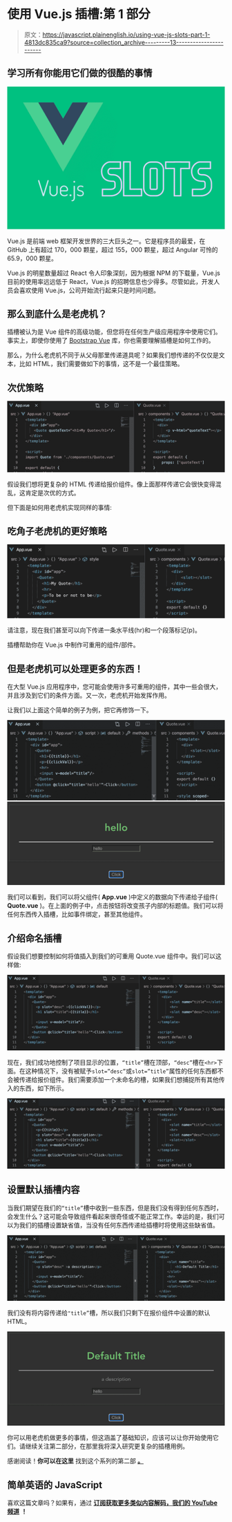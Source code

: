 # 使用 Vue.js 插槽:第 1 部分

> 原文：<https://javascript.plainenglish.io/using-vue-js-slots-part-1-4813dc835ca9?source=collection_archive---------13----------------------->

## 学习所有你能用它们做的很酷的事情

![](img/88e1248960a548985cf285398f39185e.png)

Vue.js 是前端 web 框架开发世界的三大巨头之一。它是程序员的最爱，在 GitHub 上有超过 170，000 颗星，超过 155，000 颗星，超过 Angular 可怜的 65.9，000 颗星。

Vue.js 的明星数量超过 React 令人印象深刻，因为根据 NPM 的下载量，Vue.js 目前的使用率远远低于 React，Vue.js 的招聘信息也少得多。尽管如此，开发人员会喜欢使用 Vue.js，公司开始流行起来只是时间问题。

## 那么到底什么是老虎机？

插槽被认为是 Vue 组件的高级功能，但您将在任何生产级应用程序中使用它们。事实上，即使你使用了 [Bootstrap Vue](https://bootstrap-vue.org/) 库，你也需要理解插槽是如何工作的。

那么，为什么老虎机不同于从父母那里传递道具呢？如果我们想传递的不仅仅是文本，比如 HTML，我们需要做如下的事情，这不是一个最佳策略。

## 次优策略

![](img/8150a819e4204af183c6f3d868d5668a.png)

假设我们想将更复杂的 HTML 传递给报价组件。像上面那样传递它会很快变得混乱，这肯定是次优的方式。

但下面是如何用老虎机实现同样的事情:

## 吃角子老虎机的更好策略

![](img/f0d89b90e73d46122ee656439f4aaefb.png)

请注意，现在我们甚至可以向下传递一条水平线(hr)和一个段落标记(p)。

插槽帮助你在 Vue.js 中制作可重用的组件/部件。

## 但是老虎机可以处理更多的东西！

在大型 Vue.js 应用程序中，您可能会使用许多可重用的组件，其中一些会很大，并且涉及到它们的条件方面。又一次，老虎机开始发挥作用。

让我们以上面这个简单的例子为例，把它再修饰一下。

![](img/6483028665f007cd2665deadf3cbaec7.png)![](img/e305de7b521fc229d318de42b6f8f249.png)

我们可以看到，我们可以将父组件( **App.vue** )中定义的数据向下传递给子组件( **Quote.vue** )。在上面的例子中，点击按钮将改变孩子内部的标题值。我们可以将任何东西传入插槽，比如事件绑定，甚至其他组件。

## 介绍命名插槽

假设我们想要控制如何将值插入到我们的可重用 Quote.vue 组件中。我们可以这样做:

![](img/fedd4da9ed597e7ec56a2415e306c9f5.png)

现在，我们成功地控制了项目显示的位置，`“title”`槽在顶部，`“desc”`槽在`<hr>`下面。在这种情况下，没有被赋予`slot=”desc”`或`slot=”title”`属性的任何东西都不会被传递给报价组件。我们需要添加一个未命名的槽，如果我们想捕捉所有其他传入的东西，如下所示。

![](img/53ec7838d6445066d2bb3e95d92d6aa6.png)

## 设置默认插槽内容

当我们期望在我们的`“title”`槽中收到一些东西，但是我们没有得到任何东西时，会发生什么？这可能会导致组件看起来很奇怪或不能正常工作。幸运的是，我们可以为我们的插槽设置缺省值，当没有任何东西传递给插槽时将使用这些缺省值。

![](img/fe126cbb66fb53dda00839f859f1031c.png)

我们没有将内容传递给`"title”`槽，所以我们只剩下在报价组件中设置的默认 HTML。

![](img/d6c3d94f4e4b16bca34046dfe23bf7f6.png)

你可以用老虎机做更多的事情，但这涵盖了基础知识，应该可以让你开始使用它们。请继续关注第二部分，在那里我将深入研究更复杂的插槽用例。

感谢阅读！**你可以在这里** 找到这个系列的第二部 [**。**](https://medium.com/@samotleriche/using-vue-js-slots-part-2-f4a91baa5b7d)

## 简单英语的 JavaScript

喜欢这篇文章吗？如果有，通过 [**订阅获取更多类似内容解码，我们的 YouTube 频道**](https://www.youtube.com/channel/UCtipWUghju290NWcn8jhyAw) **！**